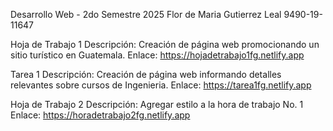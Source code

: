 Desarrollo Web - 2do Semestre 2025
Flor de Maria Gutierrez Leal
9490-19-11647

Hoja de Trabajo 1
Descripción: Creación de página web promocionando un sitio turístico en Guatemala.
Enlace: https://hojadetrabajo1fg.netlify.app

Tarea 1
Descripción: Creación de página web informando detalles relevantes sobre cursos de Ingenieria.
Enlace: https://tarea1fg.netlify.app

Hoja de Trabajo 2
Descripción: Agregar estilo a la hora de trabajo No. 1
Enlace: https://horadetrabajo2fg.netlify.app
